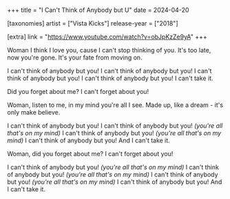 +++
title = "I Can't Think of Anybody but U"
date = 2024-04-20

[taxonomies]
artist = ["Vista Kicks"]
release-year = ["2018"]

[extra]
link = "https://www.youtube.com/watch?v=obJpKzZe9yA"
+++

<span class="l1">Woman I think I love you,
cause I can't stop thinking of you.</span>
It's too late, now you're gone.
It's your fate from moving on.

I can't think of anybody but you!
I can't think of anybody but you!
I can't think of anybody but you!
I can't think of anybody but you!
I can't take it.

<span class="l1">Did you forget about me?
I can't forget about you!</span>

Woman, listen to me,
in my mind you're all I see.
Made up, like a dream -
it's only make believe.

<span class="l1">I can't think of anybody but you!
I can't think of anybody but you!</span> _(you're all that's on my mind)_
I can't think of anybody but you! _(you're all that's on my mind)_
I can't think of anybody but you!
And I can't take it.

Woman,
did you forget about me?
I can't forget about you!

I can't think of anybody but you! _(you're all that's on my mind)_
I can't think of anybody but you! _(you're all that's on my mind)_
I can't think of anybody but you! _(you're all that's on my mind)_
I can't think of anybody but you!
And I can't take it.
